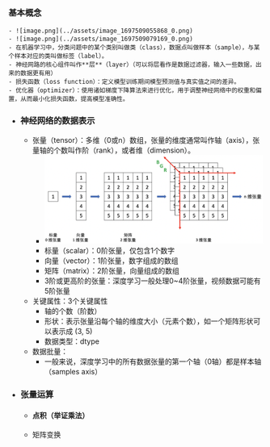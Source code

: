 ### 基本概念
	- ![image.png](../assets/image_1697509055868_0.png)
	- ![image.png](../assets/image_1697509079169_0.png)
	- 在机器学习中，分类问题中的某个类别叫做类（class），数据点叫做样本（sample），与某个样本对应的类叫做标签（label）。
	- 神经网路的核心组件叫作**层**（layer）（可以将层看作是数据过滤器，输入一些数据，出来的数据更有用）
	- 损失函数（loss function）：定义模型训练期间模型预测值与真实值之间的差异。
	- 优化器（optimizer）：使用诸如梯度下降算法来进行优化，用于调整神经网络中的权重和偏置，从而最小化损失函数，提高模型准确性。
- ### 神经网络的数据表示
	- 张量（tensor）：多维（0或n）数组，张量的维度通常叫作轴（axis），张量轴的个数叫作阶（rank），或者维（dimension）。
		- ![image.png](../assets/image_1697509854324_0.png)
		- 标量（scalar）：0阶张量，仅包含1个数字
		- 向量（vector）：1阶张量，数字组成的数组
		- 矩阵（matrix）：2阶张量，向量组成的数组
		- 3阶或更高阶的张量：深度学习一般处理0~4阶张量，视频数据可能有5阶张量
	- 关键属性：3个关键属性
		- 轴的个数（阶数）
		- 形状：表示张量沿每个轴的维度大小（元素个数），如一个矩阵形状可以表示成 (3, 5)
		- 数据类型：dtype
	- 数据批量：
		- 一般来说，深度学习中的所有数据张量的第一个轴（0轴）都是样本轴（samples axis）
- ### 张量运算
	- #### 点积（举证乘法）
	- 矩阵变换
